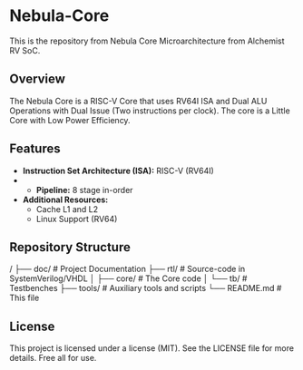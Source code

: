 # Nebula-Core

This is the repository from Nebula Core Microarchitecture from Alchemist RV SoC.

## Overview

The Nebula Core is a RISC-V Core that uses RV64I ISA and Dual ALU Operations with Dual Issue (Two instructions per clock). The core is a Little Core with Low Power Efficiency.

## Features

* **Instruction Set Architecture (ISA):** RISC-V (RV64I)
* * **Pipeline:** 8 stage in-order
* **Additional Resources:**
  * Cache L1 and L2
  * Linux Support (RV64)

## Repository Structure
/
├── doc/                # Project Documentation
├── rtl/                # Source-code in SystemVerilog/VHDL
│   ├── core/           # The Core code
│   └── tb/             # Testbenches
├── tools/              # Auxiliary tools and scripts
└── README.md           # This file

## License
This project is licensed under a license (MIT). See the LICENSE file for more details. Free all for use.
